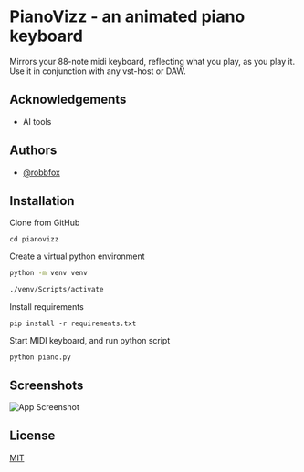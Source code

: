 
# PianoVizz - an animated piano keyboard 

Mirrors your 88-note midi keyboard, reflecting what you play, as you play it. Use it in conjunction with any vst-host or DAW.


## Acknowledgements

 - AI tools


## Authors

- [@robbfox](https://www.github.com/robbfox)


## Installation

Clone from GitHub

```
cd pianovizz
```

Create a virtual python environment

```bash
python -m venv venv

./venv/Scripts/activate
 ``` 
 Install requirements
 ```
pip install -r requirements.txt
 ```
Start MIDI keyboard, and run python script  
 ```
python piano.py
 ```
## Screenshots

![App Screenshot](https://i.ibb.co/6ZKvfvj/Screenshot-10.png)



## License

[MIT](https://choosealicense.com/licenses/mit/)

